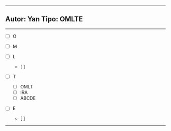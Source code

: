 
---
Autor: Yan
Tipo: OMLTE
---


- - -

- [ ] O

- [ ] M

- [ ] L
	- [ ] 

- [ ] T
	- [ ] OMLT
	- [ ] IRA
	- [ ] ABCDE

- [ ] E
	- [ ] 
- - -